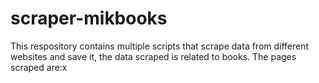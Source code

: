 # scraper-mikbooks


This respository contains multiple scripts that scrape data from different websites and save it, the data scraped is related to books. The pages scraped are:x
